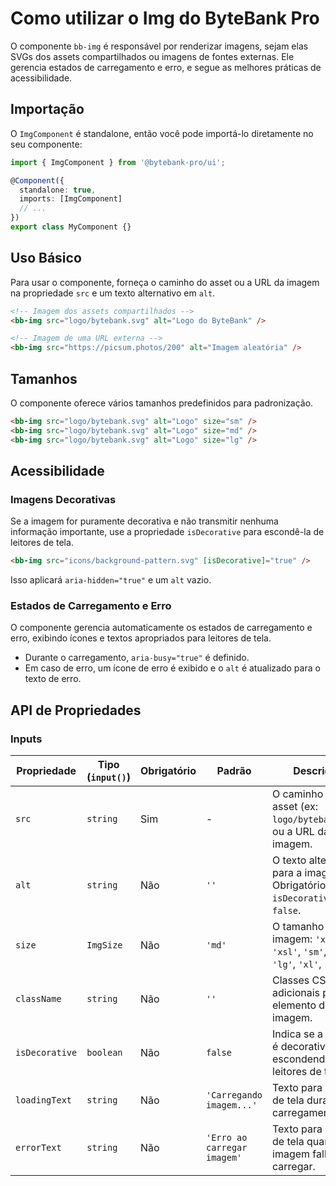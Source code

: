 # Como utilizar o Img do ByteBank Pro

O componente `bb-img` é responsável por renderizar imagens, sejam elas SVGs dos assets compartilhados ou imagens de fontes externas. Ele gerencia estados de carregamento e erro, e segue as melhores práticas de acessibilidade.

## Importação

O `ImgComponent` é standalone, então você pode importá-lo diretamente no seu componente:

```typescript
import { ImgComponent } from '@bytebank-pro/ui';

@Component({
  standalone: true,
  imports: [ImgComponent]
  // ...
})
export class MyComponent {}
```

## Uso Básico

Para usar o componente, forneça o caminho do asset ou a URL da imagem na propriedade `src` e um texto alternativo em `alt`.

```html
<!-- Imagem dos assets compartilhados -->
<bb-img src="logo/bytebank.svg" alt="Logo do ByteBank" />

<!-- Imagem de uma URL externa -->
<bb-img src="https://picsum.photos/200" alt="Imagem aleatória" />
```

## Tamanhos

O componente oferece vários tamanhos predefinidos para padronização.

```html
<bb-img src="logo/bytebank.svg" alt="Logo" size="sm" />
<bb-img src="logo/bytebank.svg" alt="Logo" size="md" />
<bb-img src="logo/bytebank.svg" alt="Logo" size="lg" />
```

## Acessibilidade

### Imagens Decorativas

Se a imagem for puramente decorativa e não transmitir nenhuma informação importante, use a propriedade `isDecorative` para escondê-la de leitores de tela.

```html
<bb-img src="icons/background-pattern.svg" [isDecorative]="true" />
```

Isso aplicará `aria-hidden="true"` e um `alt` vazio.

### Estados de Carregamento e Erro

O componente gerencia automaticamente os estados de carregamento e erro, exibindo ícones e textos apropriados para leitores de tela.

- Durante o carregamento, `aria-busy="true"` é definido.
- Em caso de erro, um ícone de erro é exibido e o `alt` é atualizado para o texto de erro.

## API de Propriedades

### Inputs

| Propriedade    | Tipo (`input()`) | Obrigatório | Padrão                      | Descrição                                                                       |
| -------------- | ---------------- | ----------- | --------------------------- | ------------------------------------------------------------------------------- |
| `src`          | `string`         | Sim         | -                           | O caminho do asset (ex: `logo/bytebank.svg`) ou a URL da imagem.                |
| `alt`          | `string`         | Não         | `''`                        | O texto alternativo para a imagem. Obrigatório se `isDecorative` for `false`.   |
| `size`         | `ImgSize`        | Não         | `'md'`                      | O tamanho da imagem: `'xs'`, `'xsl'`, `'sm'`, `'md'`, `'lg'`, `'xl'`, `'full'`. |
| `className`    | `string`         | Não         | `''`                        | Classes CSS adicionais para o elemento da imagem.                               |
| `isDecorative` | `boolean`        | Não         | `false`                     | Indica se a imagem é decorativa, escondendo-a de leitores de tela.              |
| `loadingText`  | `string`         | Não         | `'Carregando imagem...'`    | Texto para leitores de tela durante o carregamento.                             |
| `errorText`    | `string`         | Não         | `'Erro ao carregar imagem'` | Texto para leitores de tela quando a imagem falha ao carregar.                  |
